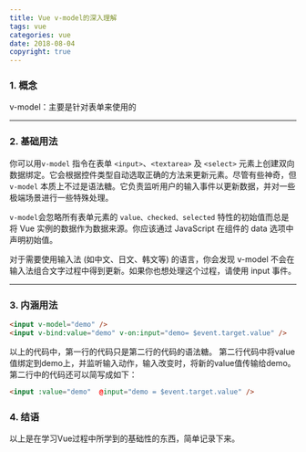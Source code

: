 ```yaml
---
title: Vue v-model的深入理解
tags: vue
categories: vue
date: 2018-08-04
copyright: true
---
```


### 1. 概念

v-model：主要是针对表单来使用的

------

### 2. 基础用法

你可以用`v-model` 指令在表单 `<input>`、`<textarea>` 及 `<select>` 元素上创建双向数据绑定。它会根据控件类型自动选取正确的方法来更新元素。尽管有些神奇，但 `v-model` 本质上不过是语法糖。它负责监听用户的输入事件以更新数据，并对一些极端场景进行一些特殊处理。

`v-model`会忽略所有表单元素的 `value、checked、selected` 特性的初始值而总是将 Vue 实例的数据作为数据来源。你应该通过 JavaScript 在组件的 data 选项中声明初始值。

对于需要使用输入法 (如中文、日文、韩文等) 的语言，你会发现 v-model 不会在输入法组合文字过程中得到更新。如果你也想处理这个过程，请使用 input 事件。

------

### 3. 内涵用法

```html
<input v-model="demo" />
<input v-bind:value="demo" v-on:input="demo= $event.target.value" />
```

以上的代码中，第一行的代码只是第二行的代码的语法糖。
第二行代码中将value值绑定到demo上，并监听输入动作，输入改变时，将新的value值传输给demo。
第二行中的代码还可以简写成如下：

```html
<input :value="demo"  @input="demo = $event.target.value" />
```

### 4. 结语

以上是在学习Vue过程中所学到的基础性的东西，简单记录下来。